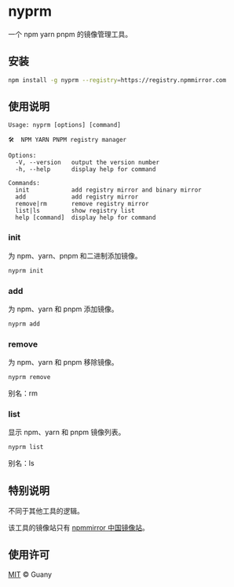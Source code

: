 # nyprm

一个 npm yarn pnpm 的镜像管理工具。

## 安装

```bash
npm install -g nyprm --registry=https://registry.npmmirror.com
```

## 使用说明

```text
Usage: nyprm [options] [command]

🛠️  NPM YARN PNPM registry manager

Options:
  -V, --version   output the version number
  -h, --help      display help for command

Commands:
  init            add registry mirror and binary mirror
  add             add registry mirror
  remove|rm       remove registry mirror
  list|ls         show registry list
  help [command]  display help for command
```

### init

为 npm、yarn、pnpm 和二进制添加镜像。

```bash
nyprm init
```

### add

为 npm、yarn 和 pnpm 添加镜像。

```bash
nyprm add
```

### remove

为 npm、yarn 和 pnpm 移除镜像。

```bash
nyprm remove
```

别名：rm

### list

显示 npm、yarn 和 pnpm 镜像列表。

```bash
nyprm list
```

别名：ls

## 特别说明

不同于其他工具的逻辑。

该工具的镜像站只有 [npmmirror 中国镜像站](https://npmmirror.com/)。

## 使用许可

[MIT](https://github.com/tlyboy/nyprm/blob/main/LICENSE) © Guany
